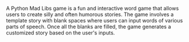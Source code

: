 A Python Mad Libs game is a fun and interactive word game that allows users to create silly and often humorous stories. The game involves a template story with blank spaces where users can input words of various parts of speech. Once all the blanks are filled, the game generates a customized story based on the user's inputs.
